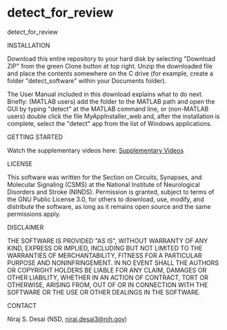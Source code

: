 # detect_for_review
detect_for_review

INSTALLATION

Download this entire repository to your hard disk by selecting "Download ZIP" from the green Clone button at top right. Unzip the downloaded file and place the contents somewhere on the C drive (for example, create a folder "detect_software" within your Documents folder).

The User Manual included in this download explains what to do next. Briefly: (MATLAB users) add the folder to the MATLAB path and open the GUI by typing "detect" at the MATLAB command line, or (non-MATLAB users) double click the file MyAppInstaller_web and, after the installation is complete, select the "detect" app from the list of Windows applications.

GETTING STARTED

Watch the supplementary videos here:   [Supplementary Videos](https://gcc02.safelinks.protection.outlook.com/?url=https%3A%2F%2Fnih-my.sharepoint.com%2F%3Af%3A%2Fg%2Fpersonal%2Fdesainis_nih_gov%2FEuKiVyz5UBFMjg8CoVzx94ABetN5-nSipYkW2NRpmuuRjw%3Fe%3DVEelZf&data=05%7C02%7Cniraj.desai3%40nih.gov%7C0d5097423c0f46f58b5908dc49267e4b%7C14b77578977342d58507251ca2dc2b06%7C0%7C0%7C638465676890386203%7CUnknown%7CTWFpbGZsb3d8eyJWIjoiMC4wLjAwMDAiLCJQIjoiV2luMzIiLCJBTiI6Ik1haWwiLCJXVCI6Mn0%3D%7C0%7C%7C%7C&sdata=3MrAywGqzQw%2B9m50b1SS0LKGu4VB1KOwMDiVaVjtqA0%3D&reserved=0)


LICENSE

This software was written for the Section on Circuits, Synapses, and Molecular Signaling (CSMS) at the National Institute of Neurological Disorders and Stroke (NINDS). Permission is granted, subject to terms of the GNU Public License 3.0, for others to download, use, modify, and distribute the software, as long as it remains open source and the same permissions apply. 


DISCLAIMER

THE SOFTWARE IS PROVIDED "AS IS", WITHOUT WARRANTY OF ANY KIND, EXPRESS
OR IMPLIED, INCLUDING BUT NOT LIMITED TO THE WARRANTIES OF 
MERCHANTABILITY, FITNESS FOR A PARTICULAR PURPOSE AND NONINFRINGEMENT. 
IN NO EVENT SHALL THE AUTHORS OR COPYRIGHT HOLDERS BE LIABLE FOR ANY 
CLAIM, DAMAGES OR OTHER LIABILITY, WHETHER IN AN ACTION OF CONTRACT, TORT
OR OTHERWISE, ARISING FROM, OUT OF OR IN CONNECTION WITH THE SOFTWARE OR 
THE USE OR OTHER DEALINGS IN THE SOFTWARE.


CONTACT

Niraj S. Desai (NSD, niraj.desai3@nih.gov)
